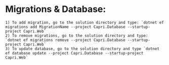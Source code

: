 # Migrations & Database:
	1) To add migration, go to the solution directory and type: `dotnet ef migrations add MigrationName --project Capri.Database --startup-project Capri.Web`
	2) To remove migrations, go to the solution directory and type: `dotnet ef migrations remove --project Capri.Database --startup-project Capri.Web`
	3) To update database, go to the solution directory and type `dotnet ef database update --project Capri.Database --startup-project Capri.Web`